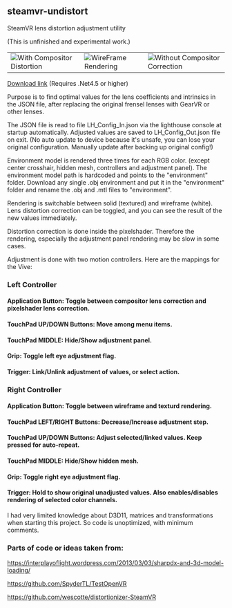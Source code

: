 ## steamvr-undistort

SteamVR lens distortion adjustment utility

(This is unfinished and experimental work.)


<table border="0"><tr><td>
<img src="https://github.com/sencercoltu/steamvr-undistort/blob/master/images/2018-09-23-AM_12_54_08.png?raw=true"/>With Compositor Distortion
  </td><td>
<img src="https://github.com/sencercoltu/steamvr-undistort/blob/master/images/2018-09-23-AM_12_54_19.png?raw=true"/>WireFrame Rendering
  </td>
  <td>
<img src="https://github.com/sencercoltu/steamvr-undistort/blob/master/images/2018-09-23-AM_12_54_34.png?raw=true"/>Without Compositor Correction
  </td></tr></table>

[Download link](https://github.com/sencercoltu/steamvr-undistort/releases)
(Requires .Net4.5 or higher)

Purpose is to find optimal values for the lens coefficients and intrinsics in the JSON file, after replacing the original frensel lenses with GearVR or other lenses.

The JSON file is read to file LH_Config_In.json via the lighthouse console at startup automatically.
Adjusted values are saved to LH_Config_Out.json file on exit. (No auto update to device because it's unsafe, you can lose your original configuration. Manually update after backing up original config!) 

Environment model is rendered three times for each RGB color. (except center crosshair, hidden mesh, controllers and adjustment panel).
The environment model path is hardcoded and points to the "environment" folder. Download any single .obj environment and put it in the "environment" folder and rename the .obj and .mtl files to "environment".

Rendering is switchable between solid (textured) and wireframe (white). Lens distortion correction can be toggled, and you can see the result of the new values immediately.

Distortion correction is done inside the pixelshader. Therefore the rendering, especially the adjustment panel rendering may be slow in some cases.

Adjustment is done with two motion controllers. Here are the mappings for the Vive:

### Left Controller
#### Application Button: Toggle between compositor lens correction and pixelshader lens correction.
#### TouchPad UP/DOWN Buttons: Move among menu items.
#### TouchPad MIDDLE: Hide/Show adjustment panel.
#### Grip: Toggle left eye adjustment flag.
#### Trigger: Link/Unlink adjustment of values, or select action.

### Right Controller
#### Application Button: Toggle between wireframe and texturd rendering.
#### TouchPad LEFT/RIGHT Buttons: Decrease/Increase adjustment step.
#### TouchPad UP/DOWN Buttons: Adjust selected/linked values. Keep pressed for auto-repeat.
#### TouchPad MIDDLE: Hide/Show hidden mesh.
#### Grip: Toggle right eye adjustment flag.
#### Trigger: Hold to show original unadjusted values. Also enables/disables rendering of selected color channels. 



I had very limited knowledge about D3D11, matrices and transformations when starting this project. So code is unoptimized, with minimum comments.  


### Parts of code or ideas taken from:

https://interplayoflight.wordpress.com/2013/03/03/sharpdx-and-3d-model-loading/

https://github.com/SpyderTL/TestOpenVR

https://github.com/wescotte/distortionizer-SteamVR

